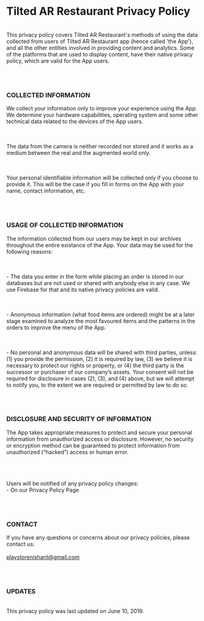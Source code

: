 <body>
<h1>Tilted AR Restaurant Privacy Policy</h1>
<br>This privacy policy covers Tilted AR Restaurant's methods of using the data collected from users of Tilted AR Restaurant app (hence called 'the App'), and all the other entities involved in providing content and analytics. Some of the platforms that are used to display content, have their native privacy policy, which are valid for the App users.


<br><br><h3>COLLECTED INFORMATION</h3>
We collect your information only to improve your experience using the App. We determine your hardware capabilities, operating system and some other technical data related to the devices of the App users.

<br><br>The data from the camera is neither recorded nor stored and it works as a medium between the real and the augmented world only.

<br><br>Your personal identifiable information will be collected only if you choose to provide it. This will be the case if you fill in forms on the App with your name, contact information, etc.


<br><br><h3>USAGE OF COLLECTED INFORMATION</h3>
The information collected from our users may be kept in our archives throughout the entire existance of the App. Your data may be used for the following reasons:

<br><br>- The data you enter in the form while placing an order is stored in our databases but are not used or shared with anybody else in any case. We use Firebase for that and its native privacy policies are valid.

<br><br>- Anonymous information (what food items are ordered) might be at a later stage examined to analyze the most favoured items and the patterns in the orders to improve the menu of the App.

<br><br>- No personal and anonymous data will be shared with third parties, unless: (1) you provide the permission, (2) it is required by law, (3) we believe it is necessary to protect our rights or property, or (4) the third party is the successor or purchaser of our company’s assets. Your consent will not be required for disclosure in cases (2), (3), and (4) above, but we will attempt to notify you, to the extent we are required or permitted by law to do so.


<br><br><h3>DISCLOSURE AND SECURITY OF INFORMATION</h3>
The App takes appropriate measures to protect and secure your personal information from unauthorized access or disclosure. However, no security or encryption method can be guaranteed to protect information from unauthorized (“hacked”) access or human error.


<br><br><br>Users will be notified of any privacy policy changes:
<br>- On our Privacy Policy Page


<br><br><h3>CONTACT</h3>
If you have any questions or concerns about our privacy policies, please contact us:
<br><br><a href="mailto:playstorenishant@gmail.com?Subject=Tilted%20AR%20Restaurant%20Privacy%20Policy" target="_top">playstorenishant@gmail.com</a>


<br><br><h3>UPDATES</h3>
<br>This privacy policy was last updated on June 10, 2019.<br><br>
</body>
